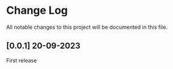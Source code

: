 # Change Log

All notable changes to this project will be documented in this file.

## [0.0.1] 20-09-2023

First release
